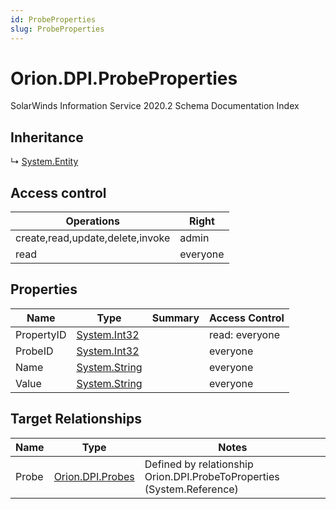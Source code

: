 ```yaml
---
id: ProbeProperties
slug: ProbeProperties
---
```


# Orion.DPI.ProbeProperties

SolarWinds Information Service 2020.2 Schema Documentation Index

## Inheritance

↳ [System.Entity](./../System/Entity)

## Access control

| Operations | Right |
| ------ | ------ |
| create,read,update,delete,invoke | admin |
| read | everyone |

## Properties

| Name | Type | Summary | Access Control |
| ------ | ------ | ------ | ------ |
| PropertyID | [System.Int32](https://docs.microsoft.com/en-us/dotnet/api/system.int32) |  | read: everyone |
| ProbeID | [System.Int32](https://docs.microsoft.com/en-us/dotnet/api/system.int32) |  | everyone |
| Name | [System.String](https://docs.microsoft.com/en-us/dotnet/api/system.string) |  | everyone |
| Value | [System.String](https://docs.microsoft.com/en-us/dotnet/api/system.string) |  | everyone |

## Target Relationships

| Name | Type | Notes |
| ------ | ------ | ------ |
| Probe | [Orion.DPI.Probes](./../Orion.DPI/Probes) | Defined by relationship Orion.DPI.ProbeToProperties (System.Reference) |

